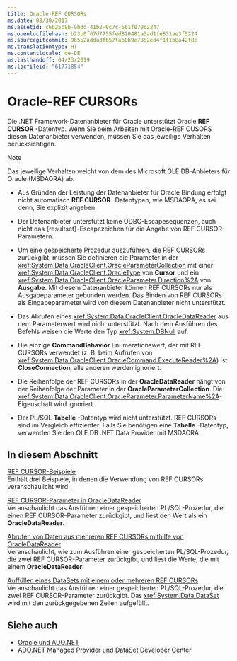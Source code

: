 ```yaml
---
title: Oracle-REF CURSORs
ms.date: 03/30/2017
ms.assetid: c6b25b8b-0bdd-41b2-9c7c-661f070c2247
ms.openlocfilehash: b23b0f07d7755fed820481a3ad1fe831ae3f5224
ms.sourcegitcommit: 9b552addadfb57fab0b9e7852ed4f1f1b8a42f8e
ms.translationtype: HT
ms.contentlocale: de-DE
ms.lasthandoff: 04/23/2019
ms.locfileid: "61771854"
---
```

# <a name="oracle-ref-cursors"></a>Oracle-REF CURSORs
Die .NET Framework-Datenanbieter für Oracle unterstützt Oracle **REF CURSOR** -Datentyp. Wenn Sie beim Arbeiten mit Oracle-REF CUSORS diesen Datenanbieter verwenden, müssen Sie das jeweilige Verhalten berücksichtigen.  
  
> [!NOTE]
>  Das jeweilige Verhalten weicht von dem des Microsoft OLE DB-Anbieters für Oracle (MSDAORA) ab.  
  
- Aus Gründen der Leistung der Datenanbieter für Oracle Bindung erfolgt nicht automatisch **REF CURSOR** -Datentypen, wie MSDAORA, es sei denn, Sie explizit angeben.  
  
- Der Datenanbieter unterstützt keine ODBC-Escapesequenzen, auch nicht das {resultset}-Escapezeichen für die Angabe von REF CURSOR-Parametern.  
  
- Um eine gespeicherte Prozedur auszuführen, die REF CURSORs zurückgibt, müssen Sie definieren die Parameter in der <xref:System.Data.OracleClient.OracleParameterCollection> mit einer <xref:System.Data.OracleClient.OracleType> von **Cursor** und ein <xref:System.Data.OracleClient.OracleParameter.Direction%2A> von **Ausgabe**. Mit diesem Datenanbieter können REF CURSORs nur als Ausgabeparameter gebunden werden. Das Binden von REF CURSORs als Eingabeparameter wird von diesem Datenanbieter nicht unterstützt.  
  
- Das Abrufen eines <xref:System.Data.OracleClient.OracleDataReader> aus dem Parameterwert wird nicht unterstützt. Nach dem Ausführen des Befehls weisen die Werte den Typ <xref:System.DBNull> auf.  
  
- Die einzige **CommandBehavior** Enumerationswert, der mit REF CURSORs verwendet (z. B. beim Aufrufen von <xref:System.Data.OracleClient.OracleCommand.ExecuteReader%2A>) ist **CloseConnection**; alle anderen werden ignoriert.  
  
- Die Reihenfolge der REF CURSORs in der **OracleDataReader** hängt von der Reihenfolge der Parameter in der **OracleParameterCollection**. Die <xref:System.Data.OracleClient.OracleParameter.ParameterName%2A>-Eigenschaft wird ignoriert.  
  
- Der PL/SQL **Tabelle** -Datentyp wird nicht unterstützt. REF CURSORs sind im Vergleich effizienter. Falls Sie benötigen eine **Tabelle** -Datentyp, verwenden Sie den OLE DB .NET Data Provider mit MSDAORA.  
  
## <a name="in-this-section"></a>In diesem Abschnitt  
 [REF CURSOR-Beispiele](../../../../docs/framework/data/adonet/ref-cursor-examples.md)  
 Enthält drei Beispiele, in denen die Verwendung von REF CURSORs veranschaulicht wird.  
  
 [REF CURSOR-Parameter in OracleDataReader](../../../../docs/framework/data/adonet/ref-cursor-parameters-in-an-oracledatareader.md)  
 Veranschaulicht das Ausführen einer gespeicherten PL/SQL-Prozedur, die einen REF CURSOR-Parameter zurückgibt, und liest den Wert als ein **OracleDataReader**.  
  
 [Abrufen von Daten aus mehreren REF CURSORs mithilfe von OracleDataReader](../../../../docs/framework/data/adonet/retrieving-data-from-multiple-ref-cursors.md)  
 Veranschaulicht, wie zum Ausführen einer gespeicherten PL/SQL-Prozedur, die zwei REF CURSOR-Parameter zurückgibt, und liest die Werte, die mit einem **OracleDataReader**.  
  
 [Auffüllen eines DataSets mit einem oder mehreren REF CURSORs](../../../../docs/framework/data/adonet/filling-a-dataset-using-one-or-more-ref-cursors.md)  
 Veranschaulicht das Ausführen einer gespeicherten PL/SQL-Prozedur, die zwei REF CURSOR-Parameter zurückgibt. Das <xref:System.Data.DataSet> wird mit den zurückgegebenen Zeilen aufgefüllt.  
  
## <a name="see-also"></a>Siehe auch

- [Oracle und ADO.NET](../../../../docs/framework/data/adonet/oracle-and-adonet.md)
- [ADO.NET Managed Provider und DataSet Developer Center](https://go.microsoft.com/fwlink/?LinkId=217917)
